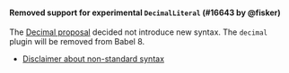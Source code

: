 #### Removed support for experimental `DecimalLiteral` (#16643 by @fisker)

The [Decimal proposal](https://github.com/tc39/proposal-decimal) decided not introduce new syntax. The `decimal` plugin will be removed from Babel 8.

- [Disclaimer about non-standard syntax](https://prettier.io/docs/en/rationale.html#disclaimer-about-non-standard-syntax)
